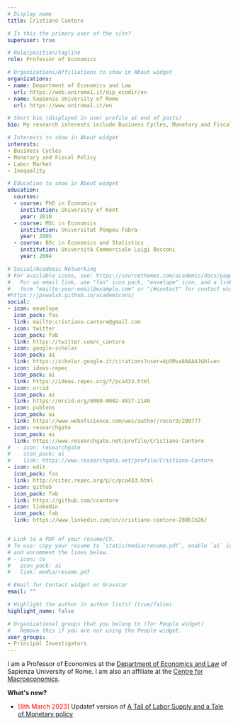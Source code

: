```yaml
---
# Display name
title: Cristiano Cantore

# Is this the primary user of the site?
superuser: true

# Role/position/tagline
role: Professor of Economics

# Organizations/Affiliations to show in About widget
organizations:
- name: Department of Economics and Law
  url: https://web.uniroma1.it/dip_ecodir/en
- name: Sapienza University of Rome
  url: https://www.uniroma1.it/en

# Short bio (displayed in user profile at end of posts)
bio: My research interests include Business Cycles, Monetary and Fiscal Policy, Labour Market and Inequality.

# Interests to show in About widget
interests:
- Business Cycles
- Monetary and Fiscal Policy
- Labor Market
- Inequality

# Education to show in About widget
education:
  courses:
  - course: PhD in Economics
    institution: University of Kent
    year: 2010
  - course: MSc in Economics
    institution: Universitat Pompeu Fabra
    year: 2005
  - course: BSc in Economics and Statistics
    institution: Università Commerciale Luigi Bocconi
    year: 2004

# Social/Academic Networking
# For available icons, see: https://sourcethemes.com/academic/docs/page-builder/#icons
#   For an email link, use "fas" icon pack, "envelope" icon, and a link in the
#   form "mailto:your-email@example.com" or "/#contact" for contact widget.
#https://jpswalsh.github.io/academicons/
social:
- icon: envelope
  icon_pack: fas
  link: mailto:cristiano.cantore@gmail.com
- icon: twitter
  icon_pack: fab
  link: https://twitter.com/c_cantore
- icon: google-scholar
  icon_pack: ai
  link: https://scholar.google.it/citations?user=4p5Mva8AAAAJ&hl=en
- icon: ideas-repec
  icon_pack: ai
  link: https://ideas.repec.org/f/pca433.html
- icon: orcid
  icon_pack: ai
  link: https://orcid.org/0000-0002-4837-2140
- icon: publons
  icon_pack: ai
  link: https://www.webofscience.com/wos/author/record/209777
- icon: researchgate
  icon_pack: ai
  link: https://www.researchgate.net/profile/Cristiano-Cantore
#  - icon: researchgate
#    icon_pack: ai
#    link: https://www.researchgate.net/profile/Cristiano-Cantore
- icon: edit
  icon_pack: fas
  link: http://citec.repec.org/p/c/pca433.html
- icon: github
  icon_pack: fab
  link: https://github.com/ccantore
- icon: linkedin
  icon_pack: fab
  link: https://www.linkedin.com/in/cristiano-cantore-28061b26/


# Link to a PDF of your resume/CV.
# To use: copy your resume to `static/media/resume.pdf`, enable `ai` icons in `params.toml`,
# and uncomment the lines below.
# - icon: cv
#   icon_pack: ai
#   link: media/resume.pdf

# Email for Contact widget or Gravatar
email: ""

# Highlight the author in author lists? (true/false)
highlight_name: false

# Organizational groups that you belong to (for People widget)
#   Remove this if you are not using the People widget.
user_groups:
- Principal Investigators
---
```


I am a Professor of Economics at the [Department of Economics and Law](https://web.uniroma1.it/dip_ecodir/en) of Sapienza University of Rome.
I am also an affiliate at the [Centre for Macroeconomics](https://www.lse.ac.uk/CFM/about/people).

**What's new?**
- <span style="color:red">[8th March 2023]</span> Updatef version of  [A Tail of Labor Supply and a Tale of Monetary policy](https://www.lse.ac.uk/CFM/assets/pdf/CFM-Discussion-Papers-2023/CFMDP2023-08-Paper.pdf)









<!--- {{< icon name="download" pack="fas" >}} Download my {{< staticref "media/demo_resume.pdf" "newtab" >}}resumé{{< /staticref >}}. --->
